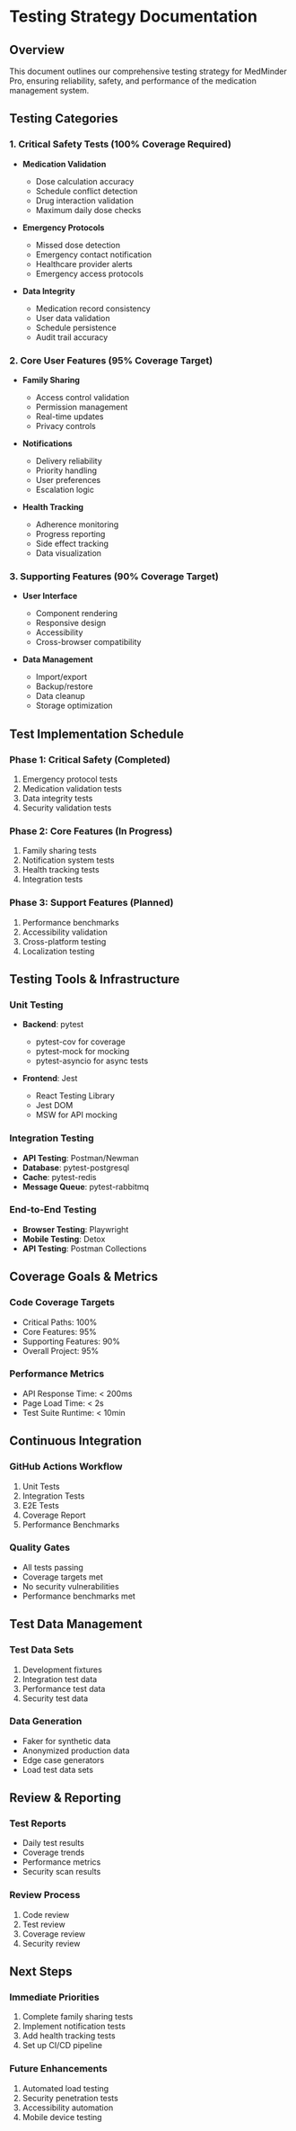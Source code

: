 # Testing Strategy Documentation

## Overview
This document outlines our comprehensive testing strategy for MedMinder Pro, ensuring reliability, safety, and performance of the medication management system.

## Testing Categories

### 1. Critical Safety Tests (100% Coverage Required)
- **Medication Validation**
  - Dose calculation accuracy
  - Schedule conflict detection
  - Drug interaction validation
  - Maximum daily dose checks

- **Emergency Protocols**
  - Missed dose detection
  - Emergency contact notification
  - Healthcare provider alerts
  - Emergency access protocols

- **Data Integrity**
  - Medication record consistency
  - User data validation
  - Schedule persistence
  - Audit trail accuracy

### 2. Core User Features (95% Coverage Target)
- **Family Sharing** 
  - Access control validation
  - Permission management
  - Real-time updates
  - Privacy controls

- **Notifications** 
  - Delivery reliability
  - Priority handling
  - User preferences
  - Escalation logic

- **Health Tracking** 
  - Adherence monitoring
  - Progress reporting
  - Side effect tracking
  - Data visualization

### 3. Supporting Features (90% Coverage Target)
- **User Interface**
  - Component rendering
  - Responsive design
  - Accessibility
  - Cross-browser compatibility

- **Data Management**
  - Import/export
  - Backup/restore
  - Data cleanup
  - Storage optimization

## Test Implementation Schedule

### Phase 1: Critical Safety (Completed)
1. Emergency protocol tests
2. Medication validation tests
3. Data integrity tests
4. Security validation tests

### Phase 2: Core Features (In Progress)
1. Family sharing tests
2. Notification system tests
3. Health tracking tests
4. Integration tests

### Phase 3: Support Features (Planned)
1. Performance benchmarks
2. Accessibility validation
3. Cross-platform testing
4. Localization testing

## Testing Tools & Infrastructure

### Unit Testing
- **Backend**: pytest
  - pytest-cov for coverage
  - pytest-mock for mocking
  - pytest-asyncio for async tests

- **Frontend**: Jest
  - React Testing Library
  - Jest DOM
  - MSW for API mocking

### Integration Testing
- **API Testing**: Postman/Newman
- **Database**: pytest-postgresql
- **Cache**: pytest-redis
- **Message Queue**: pytest-rabbitmq

### End-to-End Testing
- **Browser Testing**: Playwright
- **Mobile Testing**: Detox
- **API Testing**: Postman Collections

## Coverage Goals & Metrics

### Code Coverage Targets
- Critical Paths: 100%
- Core Features: 95%
- Supporting Features: 90%
- Overall Project: 95%

### Performance Metrics
- API Response Time: < 200ms
- Page Load Time: < 2s
- Test Suite Runtime: < 10min

## Continuous Integration

### GitHub Actions Workflow
1. Unit Tests
2. Integration Tests
3. E2E Tests
4. Coverage Report
5. Performance Benchmarks

### Quality Gates
- All tests passing
- Coverage targets met
- No security vulnerabilities
- Performance benchmarks met

## Test Data Management

### Test Data Sets
1. Development fixtures
2. Integration test data
3. Performance test data
4. Security test data

### Data Generation
- Faker for synthetic data
- Anonymized production data
- Edge case generators
- Load test data sets

## Review & Reporting

### Test Reports
- Daily test results
- Coverage trends
- Performance metrics
- Security scan results

### Review Process
1. Code review
2. Test review
3. Coverage review
4. Security review

## Next Steps

### Immediate Priorities
1. Complete family sharing tests
2. Implement notification tests
3. Add health tracking tests
4. Set up CI/CD pipeline

### Future Enhancements
1. Automated load testing
2. Security penetration tests
3. Accessibility automation
4. Mobile device testing
